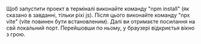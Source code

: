 Щоб запустити проект в терміналі виконайте команду 
"npm install" (як сказано в завданні, тільки pixi js).
Після цього виконайте команду "npx vite"
(vite повинен бути встановленим).
Далі ви отримаєте посилання на свй локальний порт.
Перейшовши по ньому, у браузері відкриєтья вікно з грою.
